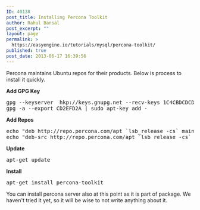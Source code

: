 ```yaml
---
ID: 40138
post_title: Installing Percona Toolkit
author: Rahul Bansal
post_excerpt: ""
layout: page
permalink: >
  https://easyengine.io/tutorials/mysql/percona-toolkit/
published: true
post_date: 2013-06-17 16:39:56
---
```

Percona maintains Ubuntu repos for their products. Below is process to install it quickly.

<strong>Add GPG Key</strong>
<pre>gpg --keyserver  hkp://keys.gnupg.net --recv-keys 1C4CBDCDCD2EFD2A
gpg -a --export CD2EFD2A | sudo apt-key add -</pre>
<strong>Add Repos</strong>
<pre>echo "deb http://repo.percona.com/apt `lsb_release -cs` main" &gt;&gt; /etc/apt/sources.list.d/percona.list
echo "deb-src http://repo.percona.com/apt `lsb_release -cs` main" &gt;&gt; /etc/apt/sources.list.d/percona.list</pre>
<strong>Update</strong>
<pre>apt-get update</pre>
<strong>Install</strong>
<pre>apt-get install percona-toolkit</pre>
You can install percona server also at this point as it is part of package. We haven't tried it yet, so it will be wise to not write anything about it.